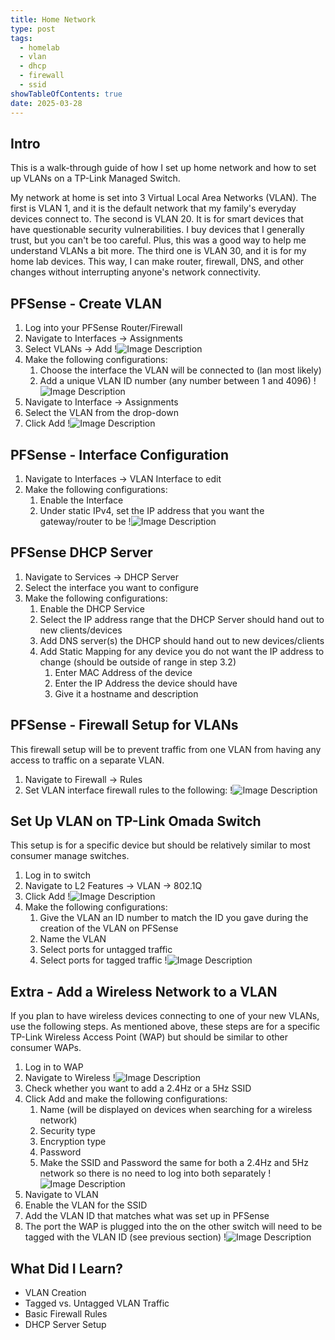 ```yaml
---
title: Home Network
type: post
tags:
  - homelab
  - vlan
  - dhcp
  - firewall
  - ssid
showTableOfContents: true
date: 2025-03-28
---
```

## Intro
This is a walk-through guide of how I set up home network and how to set up VLANs on a TP-Link Managed Switch.

My network at home is set into 3 Virtual Local Area Networks (VLAN). The first is VLAN 1, and it is the default network that my family's everyday devices connect to. The second is VLAN 20. It is for smart devices that have questionable security vulnerabilities. I buy devices that I generally trust, but you can't be too careful. Plus, this was a good way to help me understand VLANs a bit more. The third one is VLAN 30, and it is for my home lab devices. This way, I can make router, firewall, DNS, and other changes without interrupting anyone's network connectivity.

## PFSense - Create VLAN
1. Log into your PFSense Router/Firewall
2. Navigate to Interfaces -> Assignments
3. Select VLANs -> Add
!![Image Description](/images/step%203%20&%204.png)
4. Make the following configurations:
	1. Choose the interface the VLAN will be connected to (lan most likely)
	2. Add a unique VLAN ID number (any number between 1 and 4096)
	!![Image Description](/images/step%206%207.png)
5. Navigate to Interface -> Assignments
6. Select the VLAN from the drop-down 
7. Click Add
!![Image Description](/images/step%208%209.png)

## PFSense - Interface Configuration
1. Navigate to Interfaces -> VLAN Interface to edit
2. Make the following configurations:
	1. Enable the Interface
	2. Under static IPv4, set the IP address that you want the gateway/router to be
!![Image Description](/images/Step%201%202%203.png)
## PFSense DHCP Server
1. Navigate to Services -> DHCP Server
2. Select the interface you want to configure
3. Make the following configurations:
	1. Enable the DHCP Service
	2. Select the IP address range that the DHCP Server should hand out to new clients/devices
	3. Add DNS server(s) the DHCP should hand out to new devices/clients
	4. Add Static Mapping for any device you do not want the IP address to change (should be outside of range in step 3.2)
		1. Enter MAC Address of the device
		2. Enter the IP Address the device should have
		3. Give it a hostname and description

## PFSense - Firewall Setup for VLANs
This firewall setup will be to prevent traffic from one VLAN from having any access to traffic on a separate VLAN.
1. Navigate to Firewall -> Rules
2. Set VLAN interface firewall rules to the following:
!![Image Description](/images/fstep%201%202%203.png)
## Set Up VLAN on TP-Link Omada Switch
This setup is for a specific device but should be relatively similar to most consumer manage switches.
1. Log in to switch
2. Navigate to L2 Features -> VLAN -> 802.1Q
3. Click Add
!![Image Description](/images/steps%203%204.png)
4. Make the following configurations:
	1. Give the VLAN an ID number to match the ID you gave during the creation of the VLAN on PFSense
	2. Name the VLAN
	3. Select ports for untagged traffic
	4. Select ports for tagged traffic
!![Image Description](/images/steps%205%206%207.png)
## Extra - Add a Wireless Network to a VLAN
If you plan to have wireless devices connecting to one of your new VLANs, use the following steps. As mentioned above, these steps are for a specific TP-Link Wireless Access Point (WAP) but should be similar to other consumer WAPs.
1. Log in to WAP
2. Navigate to Wireless
!![Image Description](/images/step%201.png)
3. Check whether you want to add a 2.4Hz or a 5Hz SSID
4. Click Add and make the following configurations:
	1. Name (will be displayed on devices when searching for a wireless network)
	2. Security type
	3. Encryption type
	4. Password
	5. Make the SSID and Password the same for both a 2.4Hz and 5Hz network so there is no need to log into both separately
!![Image Description](/images/step%203.png)
5. Navigate to VLAN
6. Enable the VLAN for the SSID
7. Add the VLAN ID that matches what was set up in PFSense
8. The port the WAP is plugged into the on the other switch will need to be tagged with the VLAN ID (see previous section)
!![Image Description](/images/step%204%205%206.png)
## What Did I Learn?
- VLAN Creation
- Tagged vs. Untagged VLAN Traffic
- Basic Firewall Rules
- DHCP Server Setup